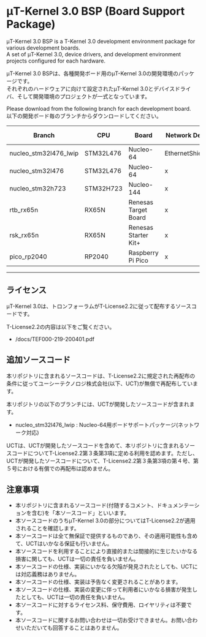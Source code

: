 # μT-Kernel 3.0 BSP (Board Support Package)
μT-Kernel 3.0 BSP is a T-Kernel 3.0 development environment package for various development boards.  
A set of μT-Kernel 3.0, device drivers, and development environment projects configured for each hardware.  

μT-Kernel 3.0 BSPは、各種開発ボード用のμT-Kernel 3.0の開発環境のパッケージです。  
それぞれのハードウェアに向けて設定されたμT-Kernel 3.0とデバイスドライバ、そして開発環境のプロジェクトが一式となっています。  

Please download from the following branch for each development board.  
以下の開発ボード毎のブランチからダウンロードしてください。

| Branch | CPU | Board | Network Devie | Development environment |
| --- | ----------------------- | ------ | --------------- | -------- |
| nucleo_stm32l476_lwip | STM32L476 | Nucleo-64 | EthernetShield2 | STM32CubeIDE |
| nucleo_stm32l476 | STM32L476 | Nucleo-64 | x | STM32CubeIDE |
| nucleo_stm32h723 | STM32H723 | Nucleo-144 | x | STM32CubeIDE |
| rtb_rx65n | RX65N | Renesas Target Board | x | e2Studio |
| rsk_rx65n | RX65N | Renesas Starter Kit+ | x | e2Studio |
| pico_rp2040 | RP2040 | Raspberry Pi Pico | x | Eclipse CDT |
---

## ライセンス

μT-Kernel 3.0は、トロンフォーラムがT-License2.2に従って配布するソースコードです。

T-License2.2の内容は以下をご覧ください。

- /docs/TEF000-219-200401.pdf

## 追加ソースコード

本リポジトリに含まれるソースコードは、T-License2.2に規定された再配布の条件に従ってユーシーテクノロジ株式会社(以下、UCT)が無償で再配布しています。

本リポジトリの以下のブランチには、UCTが開発したソースコードが含まれます。

- nucleo_stm32l476_lwip : Nucleo-64用ボードサポートパッケージ(ネットワーク対応)

UCTは、UCTが開発したソースコードを含めて、本リポジトリに含まれるソースコードについてT-License2.2第３条第3項に定める利用を認めます。ただし、UCTが開発したソースコードについて、T-License2.2第３条第3項の第４号、第５号における有償での再配布は認めません。


## 注意事項

- 本リポジトリに含まれるソースコード(付随するコメント、ドキュメンテーションを含む)を「本ソースコード」といいます。
- 本ソースコードのうちμT-Kernel 3.0の部分についてはT-License2.2が適用されることを確認します。
- 本ソースコードは全て無保証で提供するものであり、その適用可能性も含めて、UCTはいかなる保証も行いません。
- 本ソースコードを利用することにより直接的または間接的に生じたいかなる損害に関しても、UCTは一切の責任を負いません。
- 本ソースコードの仕様、実装にいかなる欠陥が発見されたとしても、UCTには対応義務はありません。
- 本ソースコードの仕様、実装は予告なく変更されることがあります。
- 本ソースコードの仕様、実装の変更に伴って利用者にいかなる損害が発生したとしても、UCTは一切の責任を負いません。
- 本ソースコードに対するライセンス料、保守費用、ロイヤリティは不要です。
- 本ソースコードに関するお問い合わせは一切お受けできません。お問い合わせいただいても回答することはありません。
